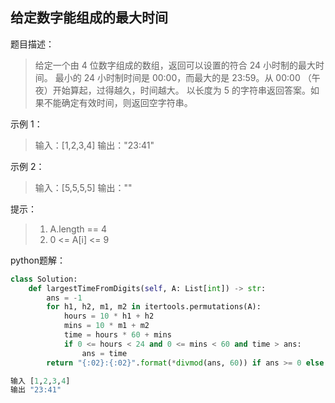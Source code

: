 
## 给定数字能组成的最大时间
题目描述：
>给定一个由 4 位数字组成的数组，返回可以设置的符合 24 小时制的最大时间。
最小的 24 小时制时间是 00:00，而最大的是 23:59。从 00:00 （午夜）开始算起，过得越久，时间越大。
以长度为 5 的字符串返回答案。如果不能确定有效时间，则返回空字符串。

示例 1：

>输入：[1,2,3,4]
输出："23:41"

示例 2：

>输入：[5,5,5,5]
输出：""

提示：

>1. A.length == 4
>2. 0 <= A[i] <= 9


python题解：
```python
class Solution:
    def largestTimeFromDigits(self, A: List[int]) -> str:
        ans = -1 
        for h1, h2, m1, m2 in itertools.permutations(A):
            hours = 10 * h1 + h2
            mins = 10 * m1 + m2 
            time = hours * 60 + mins 
            if 0 <= hours < 24 and 0 <= mins < 60 and time > ans:
                ans = time 
        return "{:02}:{:02}".format(*divmod(ans, 60)) if ans >= 0 else ""

输入 [1,2,3,4]
输出 "23:41"

```
